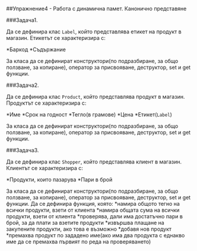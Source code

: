 ##Упражнение4 - Работа с динамична памет. Канонично представяне

###Задача1.

Да се дефинира клас ```Label```, който представлява етикет на продукт в магазин. Етикетът се характеризира с:

*Баркод
*Съдържание

За класа да се дефинират конструктори(по подразбиране, за общо ползване, за копиране), оператор за присвояване, деструктор, set и get функции. 

###Задача2.

Да се дефинира клас ```Product```, който представлява продукт в магазин. Продуктът се характеризира с:

*Име
*Срок на годност
*Тегло(в грамове)
*Цена
*Етикет(```Label```)

За класа да се дефинират конструктори(по подразбиране, за общо ползване, за копиране), оператор за присвояване, деструктор, set и get функции.

###Задача3. 

Да се дефинира клас ```Shopper```, който представлява клиент в магазин. Клиентът се характеризира с:

*Продукти, които пазарува
*Пари в брой

За класа да се дефинират конструктори(по подразбиране, за общо ползване, за копиране), оператор за присвояване, деструктор, set и get функции. 
Да се дефинира функция, която:
 *намира общото тегно на всички продукти, взети от клиента
 *намира общата сума на всички продукти, взети от клиента
 *проверява, дали има достатъчно пари в брой, за да плати за взетите продукти
 *извършва плащане на закупените продукти, ако това е възможно
 *добавя нов продукт
 *премахва продукт по зададено име(ако има два продукта с еднакво име да се премахва първият по реда на проверяването)
